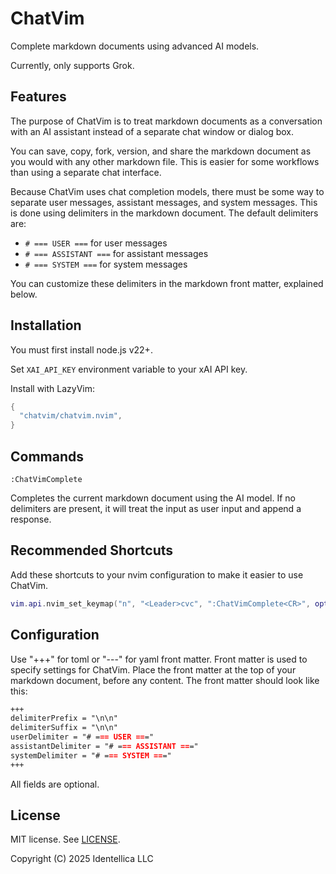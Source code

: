 # ChatVim

Complete markdown documents using advanced AI models.

Currently, only supports Grok.

## Features

The purpose of ChatVim is to treat markdown documents as a conversation with an
AI assistant instead of a separate chat window or dialog box.

You can save, copy, fork, version, and share the markdown document as you would
with any other markdown file. This is easier for some workflows than using a
separate chat interface.

Because ChatVim uses chat completion models, there must be some way to separate
user messages, assistant messages, and system messages. This is done using
delimiters in the markdown document. The default delimiters are:

- `# === USER ===` for user messages
- `# === ASSISTANT ===` for assistant messages
- `# === SYSTEM ===` for system messages

You can customize these delimiters in the markdown front matter, explained
below.

## Installation

You must first install node.js v22+.

Set `XAI_API_KEY` environment variable to your xAI API key.

Install with LazyVim:

```lua
{
  "chatvim/chatvim.nvim",
}
```

## Commands

```vim
:ChatVimComplete
```

Completes the current markdown document using the AI model. If no delimiters are
present, it will treat the input as user input and append a response.

## Recommended Shortcuts

Add these shortcuts to your nvim configuration to make it easier to use ChatVim.

```lua
vim.api.nvim_set_keymap("n", "<Leader>cvc", ":ChatVimComplete<CR>", opts)
```

## Configuration

Use "+++" for toml or "---" for yaml front matter. Front matter is used to
specify settings for ChatVim. Place the front matter at the top of your markdown
document, before any content. The front matter should look like this:

```markdown
+++
delimiterPrefix = "\n\n"
delimiterSuffix = "\n\n"
userDelimiter = "# === USER ==="
assistantDelimiter = "# === ASSISTANT ==="
systemDelimiter = "# === SYSTEM ==="
+++
```

All fields are optional.

## License

MIT license. See [LICENSE](LICENSE).

Copyright (C) 2025 Identellica LLC
